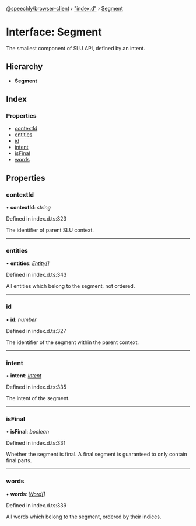 [@speechly/browser-client](../README.md) › ["index.d"](../modules/_index_d_.md) › [Segment](_index_d_.segment.md)

# Interface: Segment

The smallest component of SLU API, defined by an intent.

## Hierarchy

* **Segment**

## Index

### Properties

* [contextId](_index_d_.segment.md#contextid)
* [entities](_index_d_.segment.md#entities)
* [id](_index_d_.segment.md#id)
* [intent](_index_d_.segment.md#intent)
* [isFinal](_index_d_.segment.md#isfinal)
* [words](_index_d_.segment.md#words)

## Properties

###  contextId

• **contextId**: *string*

Defined in index.d.ts:323

The identifier of parent SLU context.

___

###  entities

• **entities**: *[Entity](_index_d_.entity.md)[]*

Defined in index.d.ts:343

All entities which belong to the segment, not ordered.

___

###  id

• **id**: *number*

Defined in index.d.ts:327

The identifier of the segment within the parent context.

___

###  intent

• **intent**: *[Intent](_index_d_.intent.md)*

Defined in index.d.ts:335

The intent of the segment.

___

###  isFinal

• **isFinal**: *boolean*

Defined in index.d.ts:331

Whether the segment is final. A final segment is guaranteed to only contain final parts.

___

###  words

• **words**: *[Word](_index_d_.word.md)[]*

Defined in index.d.ts:339

All words which belong to the segment, ordered by their indices.
